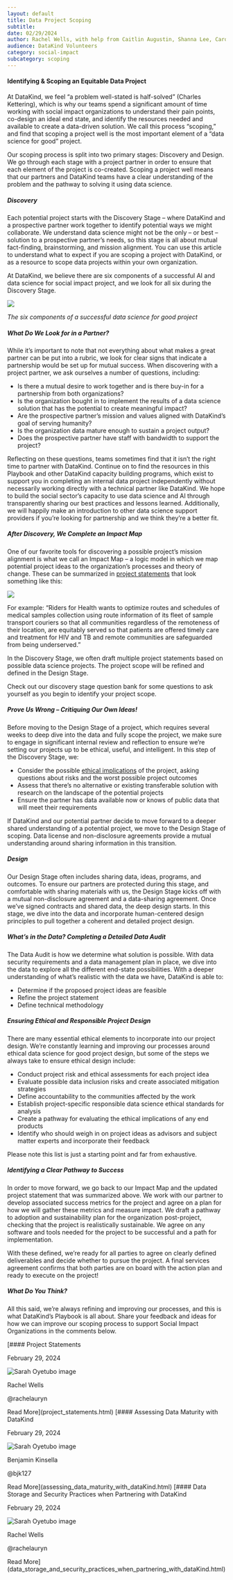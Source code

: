 ```yaml
---
layout: default
title: Data Project Scoping
subtitle:
date: 02/29/2024
author: Rachel Wells, with help from Caitlin Augustin, Shanna Lee, Caroline Charrow, Sarah Lenet, Fotis Zapantis
audience: DataKind Volunteers
category: social-impact
subcategory: scoping
---
```


#### Identifying \& Scoping an Equitable Data Project


At DataKind, we feel “a problem well\-stated is half\-solved” (Charles Kettering), which is why our teams spend a significant amount of time working with social impact organizations to understand their pain points, co\-design an ideal end state, and identify the resources needed and available to create a data\-driven solution. We call this process “scoping,” and find that scoping a project well is the most important element of a “data science for good” project.


Our scoping process is split into two primary stages: Discovery and Design. We go through each stage with a project partner in order to ensure that each element of the project is co\-created. Scoping a project well means that our partners and DataKind teams have a clear understanding of the problem and the pathway to solving it using data science. 


##### Discovery


Each potential project starts with the Discovery Stage – where DataKind and a prospective partner work together to identify potential ways we might collaborate. We understand data science might not be the only – or best – solution to a prospective partner’s needs, so this stage is all about mutual fact\-finding, brainstorming, and mission alignment. You can use this article to understand what to expect if you are scoping a project with DataKind, or as a resource to scope data projects within your own organization.


At DataKind, we believe there are six components of a successful AI and data science for social impact project, and we look for all six during the Discovery Stage. 



![](assets/img/data_scoping_project_Picture1.png)

*The six components of a successful data science for good project* 


##### What Do We Look for in a Partner?


While it’s important to note that not everything about what makes a great partner can be put into a rubric, we look for clear signs that indicate a partnership would be set up for mutual success. When discovering with a project partner, we ask ourselves a number of questions, including:


* Is there a mutual desire to work together and is there buy\-in for a partnership from both organizations?
* Is the organization bought in to implement the results of a data science solution that has the potential to create meaningful impact?
* Are the prospective partner’s mission and values aligned with DataKind’s goal of serving humanity?
* Is the organization data mature enough to sustain a project output?
* Does the prospective partner have staff with bandwidth to support the project?


Reflecting on these questions, teams sometimes find that it isn’t the right time to partner with DataKind. Continue on to find the resources in this Playbook and other DataKind capacity building programs, which exist to support you in completing an internal data project independently without necessarily working directly with a technical partner like DataKind. We hope to build the social sector’s capacity to use data science and AI through transparently sharing our best practices and lessons learned. Additionally, we will happily make an introduction to other data science support providers if you’re looking for partnership and we think they’re a better fit.


##### After Discovery, We Complete an Impact Map


One of our favorite tools for discovering a possible project’s mission alignment is what we call an Impact Map – a logic model in which we map potential project ideas to the organization’s processes and theory of change. These can be summarized in [project statements](https://docs.google.com/document/d/1LBuD9062IOcnZJaxX41C8Xql1BBMgEgD9S6UYJOz-s4/edit?pli=1#bookmark=id.izuix8qokis4) that look something like this:




![](assets/img/project_scoping_picture2.png)

For example: “Riders for Health wants to optimize routes and schedules of medical samples collection
using route information of its fleet of sample transport couriers
so that all communities regardless of the remoteness of their location, are equitably served
so that patients are offered timely care and treatment for HIV and TB and remote communities are safeguarded from being underserved.”



In the Discovery Stage, we often draft multiple project statements based on possible data science projects. The project scope will be refined and defined in the Design Stage.


Check out our discovery stage question bank for some questions to ask yourself as you begin to identify your project scope.


##### Prove Us Wrong – Critiquing Our Own Ideas!


Before moving to the Design Stage of a project, which requires several weeks to deep dive into the data and fully scope the project, we make sure to engage in significant internal review and reflection to ensure we’re setting our projects up to be ethical, useful, and intelligent. In this step of the Discovery Stage, we:


* Consider the possible [ethical implications](https://www.datakind.org/blog/doing-data-for-good-right) of the project, asking questions about risks and the worst possible project outcomes
* Assess that there’s no alternative or existing transferable solution with research on the landscape of the potential projects
* Ensure the partner has data available now or knows of public data that will meet their requirements


If DataKind and our potential partner decide to move forward to a deeper shared understanding of a potential project, we move to the Design Stage of scoping. Data license and non\-disclosure agreements provide a mutual understanding around sharing information in this transition.


##### Design


Our Design Stage often includes sharing data, ideas, programs, and outcomes. To ensure our partners are protected during this stage, and comfortable with sharing materials with us, the Design Stage kicks off with a mutual non\-disclosure agreement and a data\-sharing agreement. Once we’ve signed contracts and shared data, the deep design starts. In this stage, we dive into the data and incorporate human\-centered design principles to pull together a coherent and detailed project design. 


##### What’s in the Data? Completing a Detailed Data Audit


The Data Audit is how we determine what solution is possible. With data security requirements and a data management plan in place, we dive into the data to explore all the different end\-state possibilities. With a deeper understanding of what’s realistic with the data we have, DataKind is able to:


* Determine if the proposed project ideas are feasible
* Refine the project statement
* Define technical methodology


##### Ensuring Ethical and Responsible Project Design


There are many essential ethical elements to incorporate into our project design. We’re constantly learning and improving our processes around ethical data science for good project design, but some of the steps we always take to ensure ethical design include:


* Conduct project risk and ethical assessments for each project idea
* Evaluate possible data inclusion risks and create associated mitigation strategies
* Define accountability to the communities affected by the work
* Establish project\-specific responsible data science ethical standards for analysis
* Create a pathway for evaluating the ethical implications of any end products
* Identify who should weigh in on project ideas as advisors and subject matter experts and incorporate their feedback


Please note this list is just a starting point and far from exhaustive.


##### Identifying a Clear Pathway to Success


In order to move forward, we go back to our Impact Map and the updated project statement that was summarized above. We work with our partner to develop associated success metrics for the project and agree on a plan for how we will gather these metrics and measure impact. We draft a pathway to adoption and sustainability plan for the organization post\-project, checking that the project is realistically sustainable. We agree on any software and tools needed for the project to be successful and a path for implementation.


With these defined, we’re ready for all parties to agree on clearly defined deliverables and decide whether to pursue the project. A final services agreement confirms that both parties are on board with the action plan and ready to execute on the project!


##### What Do You Think?


All this said, we’re always refining and improving our processes, and this is what DataKind’s Playbook is all about. Share your feedback and ideas for how we can improve our scoping process to support Social Impact Organizations in the comments below.

[#### Project Statements


February 29, 2024


![Sarah Oyetubo image](https://avatars.githubusercontent.com/u/70516588?s=72)


Rachel Wells


@rachelauryn



Read More](project_statements.html)
[#### Assessing Data Maturity with DataKind


February 29, 2024


![Sarah Oyetubo image](https://avatars.githubusercontent.com/u/70516588?s=72)


Benjamin Kinsella


@bjk127



Read More](assessing_data_maturity_with_dataKind.html)
[#### Data Storage and Security Practices when Partnering with DataKind


February 29, 2024


![Sarah Oyetubo image](https://avatars.githubusercontent.com/u/70516588?s=72)


Rachel Wells


@rachelauryn



Read More](data_storage_and_security_practices_when_partnering_with_dataKind.html)
